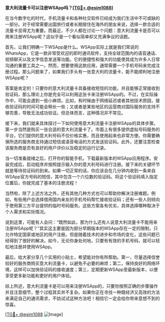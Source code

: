 **意大利流量卡可以注册WSApp吗？[[TG💪+ @esim1088](https://t.me/s/esim1088)]**

在当今数字化的时代，手机流量卡和各种社交软件已经成为我们生活中不可或缺的一部分。对于经常需要出国旅行或者长期居住在海外的朋友来说，选择一款合适的流量卡显得尤为重要。而最近，不少人都在讨论一个问题：意大利流量卡是否可以用来注册WSApp呢？这似乎是一个看似简单却又充满争议的话题。

首先，让我们明确一下WSApp是什么。WSApp实际上就是我们常说的WhatsApp，它是一款非常受欢迎的即时通讯软件，支持全球范围内的语音通话、视频聊天以及文字信息发送等功能。它的便捷性和强大的功能使其成为许多人日常沟通的重要工具之一。然而，想要使用这款应用，通常需要一个手机号码来完成注册过程。那么问题来了，如果我们手头有一张意大利的流量卡，能不能顺利地注册WSApp呢？

答案是肯定的！只要你的意大利流量卡具备接收短信的功能，并且能够正常接收到验证码，那么理论上你是完全可以利用这张卡来注册WSApp的。不过，在实际操作中，可能会遇到一些小麻烦。比如，有时候由于网络延迟或者其他技术原因，接收验证码的时间可能会稍长一些；又或者是某些地区的运营商对国际服务的支持不够完善，导致无法成功验证。但总体而言，这种情况并不常见。

接下来，我们就来具体探讨一下如何使用意大利流量卡注册WSApp的具体步骤。第一步当然是购买一张合适的意大利流量卡了。市面上有很多提供虚拟号码服务的平台，它们提供的意大利号码不仅价格实惠，而且使用起来也非常方便。你需要确保所选的服务商支持通过短信或语音电话的方式发送验证码。此外，还要注意检查该服务商是否有良好的用户评价以及稳定的运行记录。

当一切准备就绪之后，打开你的智能手机，下载最新版本的WSApp应用程序。安装完成后，启动程序并按照提示输入你的意大利号码进行注册。接下来的关键环节就是等待验证码的到来。如果一切正常的话，你应该会在几分钟内收到一条来自WSApp官方号码的短信，其中包含一个六位数的验证码。将这个验证码填入指定位置后，你就完成了基本的注册流程！

当然啦，除了上述方法之外，还有其他几种方式也可以帮助你解决注册难题。例如，有些用户会选择借用国内亲友的手机号码帮忙接收验证码；还有一些人则倾向于使用第三方平台提供的临时号码服务。这些方案各有优劣，具体选择哪种取决于个人需求和实际情况。

说到这里，可能有人会问：“既然如此，那为什么还有人说意大利流量卡不能用来注册WSApp呢？”其实这主要是因为部分早期版本的WSApp存在一定的限制，只允许特定国家或地区的用户注册。但是随着技术的进步和市场的变化，这些问题已经得到了很好的解决。如今，无论你身处何地，只要有有效的手机号码，就可以轻松地注册并使用WSApp。

最后，给大家分享几个实用的小贴士，希望能对你有所帮助。第一，尽量选择信誉较好的服务商购买意大利流量卡，以避免不必要的麻烦；第二，保持良好的网络环境，这样可以加快验证码的接收速度；第三，定期更新WSApp至最新版本，以便享受更多新功能和更好的用户体验。

综上所述，意大利流量卡是可以用来注册WSApp的，只要你按照正确的步骤操作并且注意细节，整个过程其实并不复杂。如果你正在寻找一种既经济又高效的方法来满足自己的通讯需求，不妨试试这种方法吧！相信它一定会给你带来意想不到的惊喜。

[[TG💪+ @esim1088](https://t.me/s/esim1088) ![Image](https://i.postimg.cc/4NQfJmqS/Snipaste-2025-05-13-00-14-12.png)]